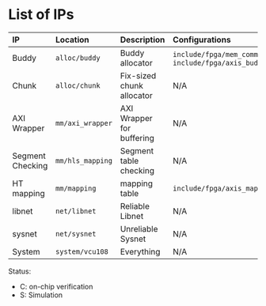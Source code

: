 # List of IPs

| IP  | Location| Description| Configurations|Status|
|:--|:--|:--|:--|:--|
|Buddy|`alloc/buddy`|Buddy allocator|`include/fpga/mem_common.h`, `include/fpga/axis_buddy.h`| C |
|Chunk|`alloc/chunk`|Fix-sized chunk allocator|N/A|S|
|AXI Wrapper|`mm/axi_wrapper`|AXI Wrapper for buffering|N/A|S|
|Segment Checking|`mm/hls_mapping`|Segment table checking|N/A|S|
|HT mapping|`mm/mapping`|mapping table|`include/fpga/axis_mapping.h`|C|
|libnet|`net/libnet`|Reliable Libnet|N/A|S|
|sysnet|`net/sysnet`|Unreliable Sysnet|N/A|C|
|System|`system/vcu108`|Everything|N/A|C|


Status:
- C: on-chip verification
- S: Simulation